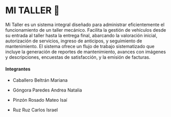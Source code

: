 # MI TALLER  🚗                                   

Mi Taller es un sistema integral diseñado para administrar eficientemente el funcionamiento de un taller mecánico. Facilita la gestión de vehículos desde su entrada al taller hasta la entrega final, abarcando la valoración inicial, autorización de servicios, ingreso de anticipos, y seguimiento de mantenimiento.
El sistema ofrece un flujo de trabajo sistematizado que incluye la generación de reportes de mantenimiento, avances con imágenes y descripciones, encuestas de satisfacción, y la emisión de facturas.

#### Integrantes 
- Caballero Beltrán Mariana

- Góngora Paredes Andrea Natalia

- Pinzón Rosado Mateo Isaí

- Ruz Ruz Carlos Israel


